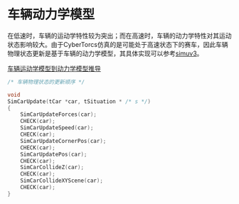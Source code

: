 # 车辆动力学模型

在低速时，车辆的运动学特性较为突出；而在高速时，车辆的动力学特性对其运动状态影响较大。由于CyberTorcs仿真的是可能处于高速状态下的赛车，因此车辆物理状态更新是基于车辆的动力学模型，其具体实现可以参考[simuv3](https://github.com/jeremybennett/torcs/tree/r1-3-1/src/modules/simu/simuv3)。

[车辆运动学模型到动力学模型推导](https://zhuanlan.zhihu.com/p/493037015)

```cpp
/* 车辆物理状态的更新顺序 */

void
SimCarUpdate(tCar *car, tSituation * /* s */)
{
    SimCarUpdateForces(car);
    CHECK(car);
    SimCarUpdateSpeed(car);
    CHECK(car);
    SimCarUpdateCornerPos(car);
    CHECK(car);
    SimCarUpdatePos(car);
    CHECK(car);
    SimCarCollideZ(car);
    CHECK(car);
    SimCarCollideXYScene(car);
    CHECK(car);
}
```
